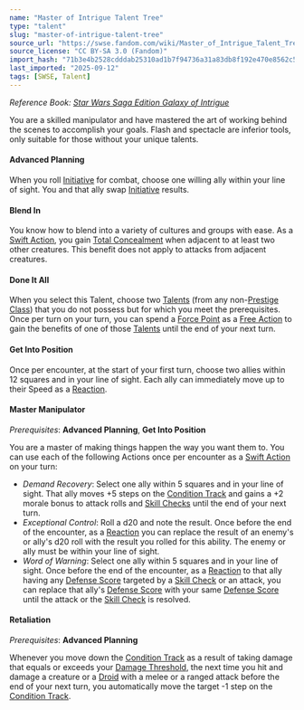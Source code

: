 ```yaml
---
name: "Master of Intrigue Talent Tree"
type: "talent"
slug: "master-of-intrigue-talent-tree"
source_url: "https://swse.fandom.com/wiki/Master_of_Intrigue_Talent_Tree"
source_license: "CC BY-SA 3.0 (Fandom)"
import_hash: "71b3e4b2528cdddab25310ad1b7f94736a31a83db8f192e470e8562c5e57b97f"
last_imported: "2025-09-12"
tags: [SWSE, Talent]
---
```

*Reference Book: [Star Wars Saga Edition Galaxy of Intrigue](https://swse.fandom.com/wiki/Star_Wars_Saga_Edition_Galaxy_of_Intrigue)*

You are a skilled manipulator and have mastered the art of working behind the scenes to accomplish your goals. Flash and spectacle are inferior tools, only suitable for those without your unique talents.

#### **Advanced Planning**
When you roll [Initiative](https://swse.fandom.com/wiki/Initiative) for combat, choose one willing ally within your line of sight. You and that ally swap [Initiative](https://swse.fandom.com/wiki/Initiative) results.

#### **Blend In**
You know how to blend into a variety of cultures and groups with ease. As a [Swift Action](https://swse.fandom.com/wiki/Swift_Action), you gain [Total Concealment](https://swse.fandom.com/wiki/Total_Concealment) when adjacent to at least two other creatures. This benefit does not apply to attacks from adjacent creatures.

#### **Done It All**
When you select this Talent, choose two [Talents](https://swse.fandom.com/wiki/Talents) (from any non-[Prestige Class](https://swse.fandom.com/wiki/Prestige_Class)) that you do not possess but for which you meet the prerequisites. Once per turn on your turn, you can spend a [Force Point](https://swse.fandom.com/wiki/Force_Point) as a [Free Action](https://swse.fandom.com/wiki/Free_Action) to gain the benefits of one of those [Talents](https://swse.fandom.com/wiki/Talents) until the end of your next turn.

#### **Get Into Position**
Once per encounter, at the start of your first turn, choose two allies within 12 squares and in your line of sight. Each ally can immediately move up to their Speed as a [Reaction](https://swse.fandom.com/wiki/Reaction).

#### **Master Manipulator**
*Prerequisites*: **Advanced Planning**, **Get Into Position**

You are a master of making things happen the way you want them to. You can use each of the following Actions once per encounter as a [Swift Action](https://swse.fandom.com/wiki/Swift_Action) on your turn:
- *Demand Recovery*: Select one ally within 5 squares and in your line of sight. That ally moves +5 steps on the [Condition Track](https://swse.fandom.com/wiki/Condition_Track) and gains a +2 morale bonus to attack rolls and [Skill Checks](https://swse.fandom.com/wiki/Skill_Checks) until the end of your next turn.
- *Exceptional Control*: Roll a d20 and note the result. Once before the end of the encounter, as a [Reaction](https://swse.fandom.com/wiki/Reaction) you can replace the result of an enemy's or ally's d20 roll with the result you rolled for this ability. The enemy or ally must be within your line of sight.
- *Word of Warning*: Select one ally within 5 squares and in your line of sight. Once before the end of the encounter, as a [Reaction](https://swse.fandom.com/wiki/Reaction) to that ally having any [Defense Score](https://swse.fandom.com/wiki/Defense_Score) targeted by a [Skill Check](https://swse.fandom.com/wiki/Skill_Check) or an attack, you can replace that ally's [Defense Score](https://swse.fandom.com/wiki/Defense_Score) with your same [Defense Score](https://swse.fandom.com/wiki/Defense_Score) until the attack or the [Skill Check](https://swse.fandom.com/wiki/Skill_Check) is resolved.

#### **Retaliation**
*Prerequisites*: **Advanced Planning**

Whenever you move down the [Condition Track](https://swse.fandom.com/wiki/Condition_Track) as a result of taking damage that equals or exceeds your [Damage Threshold](https://swse.fandom.com/wiki/Damage_Threshold), the next time you hit and damage a creature or a [Droid](https://swse.fandom.com/wiki/Droid) with a melee or a ranged attack before the end of your next turn, you automatically move the target -1 step on the [Condition Track](https://swse.fandom.com/wiki/Condition_Track).